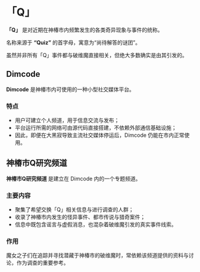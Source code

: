 # 「Q」
**「Q」** 是对近期在神椿市内频繁发生的各类奇异现象与事件的统称。  

名称来源于 **“Quiz”** 的首字母，寓意为“尚待解答的谜团”。  

虽然并非所有「Q」事件都与破维魔直接相关，但绝大多数确实是由其引发的。  

## Dimcode
**Dimcode** 是神椿市内可使用的一种小型社交媒体平台。  

### 特点
- 用户可建立个人频道，用于信息交流与发布；  
- 平台运行所需的网络可由源代码直接搭建，不依赖外部通信基础设施；  
- 因此，即便在大黑寂导致主流社交媒体停运后，Dimcode 仍能在市内正常使用。  

## 神椿市Q研究频道
**神椿市Q研究频道** 是建立在 Dimcode 内的一个专题频道。  

### 主要内容
- 聚集了希望交换「Q」相关信息与进行调查的人群；  
- 收录了神椿市内发生的怪异事件、都市传说与猎奇案件；  
- 信息中既包含谣言与虚假消息，也混杂着破维魔引发的真实事件线索。  

### 作用
魔女之子们在追踪并寻找潜藏于神椿市的破维魔时，常依赖该频道提供的资料与讨论，作为调查的重要参考。  